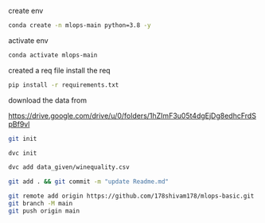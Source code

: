 create env

```bash
conda create -n mlops-main python=3.8 -y
```
activate env

```bash
conda activate mlops-main
```
created a req file
install the req

```bash
pip install -r requirements.txt
```
download the data from

https://drive.google.com/drive/u/0/folders/1hZImF3u05t4dgEjDg8edhcFrdSpBf9vl

```bash
git init
```
```bash
dvc init 
```
```bash
dvc add data_given/winequality.csv
```
```bash
git add . && git commit -m "update Readme.md"
```

```bash
git remote add origin https://github.com/178shivam178/mlops-basic.git
git branch -M main
git push origin main
```